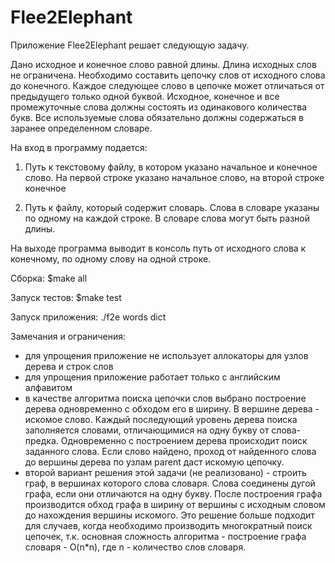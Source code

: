 # Flee2Elephant
Приложение Flee2Elephant решает следующую задачу.

Дано исходное и конечное слово равной длины. Длина исходных слов не ограничена.
Необходимо составить цепочку слов от исходного слова до конечного. Каждое следующее
слово в цепочке может отличаться от предыдущего только одной буквой. Исходное,
конечное и все промежуточные слова должны состоять из одинакового количества букв.
Все используемые слова обязательно должны содержаться в заранее определенном словаре.

На вход в программу подается:

1. Путь к текстовому файлу, в котором указано начальное и конечное слово. На первой
строке указано начальное слово, на второй строке конечное

2. Путь к файлу, который содержит словарь. Слова в словаре указаны по одному на каждой
строке. В словаре слова могут быть разной длины.

На выходе программа выводит в консоль путь от исходного слова к конечному, по одному слову на одной строке.



Сборка:
$make all

Запуск тестов:
$make test

Запуск приложения:
./f2e words dict



Замечания и ограничения:

- для упрощения приложение не использует аллокаторы для узлов дерева и строк слов
- для упрощения приложение работает только с английским алфавитом
- в качестве алгоритма поиска цепочки слов выбрано построение дерева одновременно с обходом его в ширину. В вершине дерева - искомое слово. Каждый последующий уровень дерева поиска заполняется словами, отличающимися на одну букву от слова-предка. Одновременно с построением дерева происходит поиск заданного слова. Если слово найдено, проход от найденного слова до вершины дерева по узлам parent даст искомую цепочку.
- второй вариант решения этой задачи (не реализовано) - строить граф, в вершинах которого слова словаря. Слова соединены дугой графа, если они отличаются на одну букву. После построения графа производится обход графа в ширину от вершины с исходным словом до нахождения вершины искомого. Это решение больше подходит для случаев, когда необходимо производить многократный поиск цепочек, т.к. основная сложность алгоритма - построение графа словаря - O(n*n), где n - количество слов словаря.
